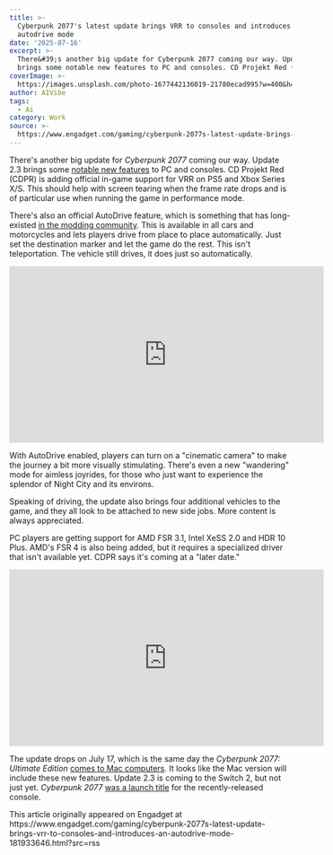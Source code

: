 ```yaml
---
title: >-
  Cyberpunk 2077's latest update brings VRR to consoles and introduces an
  autodrive mode
date: '2025-07-16'
excerpt: >-
  There&#39;s another big update for Cyberpunk 2077 coming our way. Update 2.3
  brings some notable new features to PC and consoles. CD Projekt Red (CDPR...
coverImage: >-
  https://images.unsplash.com/photo-1677442136019-21780ecad995?w=400&h=200&fit=crop&auto=format
author: AIVibe
tags:
  - Ai
category: Work
source: >-
  https://www.engadget.com/gaming/cyberpunk-2077s-latest-update-brings-vrr-to-consoles-and-introduces-an-autodrive-mode-181933646.html?src=rss
---
```

<p>There&#39;s another big update for <em>Cyberpunk 2077</em> coming our way. Update 2.3 brings some <a data-i13n="cpos:1;pos:1" href="https://www.cyberpunk.net/en/news/51674/update-2-3-patch-notes">notable new features</a> to PC and consoles. CD Projekt Red (CDPR) is adding official in-game support for VRR on PS5 and Xbox Series X/S. This should help with screen tearing when the frame rate drops and is of particular use when running the game in performance mode.</p>
<p>There&#39;s also an official AutoDrive feature, which is something that has long-existed <a data-i13n="cpos:2;pos:1" href="https://www.nexusmods.com/cyberpunk2077/mods/14680?tab=files">in the modding community</a>. This is available in all cars and motorcycles and lets players drive from place to place automatically. Just set the destination marker and let the game do the rest. This isn&#39;t teleportation. The vehicle still drives, it does just so automatically.</p>
<span id="end-legacy-contents"></span><div id="792e7c664a98463ca6a7e392c3f75b0d"><iframe width="560" height="315" src="https://www.youtube.com/embed/aFLKoZaHak8?si=aTip4uUjZWIkULMA" title="YouTube video player" frameborder="0" allowfullscreen></iframe></div>
<p>With AutoDrive enabled, players can turn on a &quot;cinematic camera&quot; to make the journey a bit more visually stimulating. There&#39;s even a new &quot;wandering&quot; mode for aimless joyrides, for those who just want to experience the splendor of Night City and its environs.</p>
<p>Speaking of driving, the update also brings four additional vehicles to the game, and they all look to be attached to new side jobs. More content is always appreciated.</p>
<p>PC players are getting support for AMD FSR 3.1, Intel XeSS 2.0 and HDR 10 Plus. AMD&#39;s FSR 4 is also being added, but it requires a specialized driver that isn&#39;t available yet. CDPR says it&#39;s coming at a &quot;later date.&quot;</p>
<div id="39a524478e8249e481b1026fdb696fb7"><iframe width="560" height="315" src="https://www.youtube.com/embed/1gvGn8NtIpE?si=Z4UZBIbh03hPejRP" title="YouTube video player" frameborder="0" allowfullscreen></iframe></div>
<p>The update drops on July 17, which is the same day the<em> Cyberpunk 2077: Ultimate Edition</em> <a data-i13n="cpos:3;pos:1" href="https://www.engadget.com/gaming/cyberpunk-2077-ultimate-edition-comes-to-the-mac-on-july-17-130047453.html">comes to Mac computers</a>. It looks like the Mac version will include these new features. Update 2.3 is coming to the Switch 2, but not just yet. <em>Cyberpunk 2077</em> <a data-i13n="cpos:4;pos:1" href="https://www.engadget.com/gaming/nintendo/cyberpunk-2077-and-split-fiction-are-third-party-launch-titles-for-nintendo-switch-2-135648661.html">was a launch title</a> for the recently-released console.</p>This article originally appeared on Engadget at https://www.engadget.com/gaming/cyberpunk-2077s-latest-update-brings-vrr-to-consoles-and-introduces-an-autodrive-mode-181933646.html?src=rss
